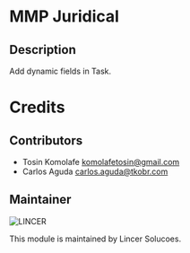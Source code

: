 MMP Juridical
===============

Description
-----------

Add dynamic fields in Task.

Credits
=======

Contributors
------------

 * Tosin Komolafe <komolafetosin@gmail.com>
 * Carlos Aguda <carlos.aguda@tkobr.com>

Maintainer
----------

![LINCER](https://lincer.lincersolucoes.com.br)

This module is maintained by Lincer Solucoes.


